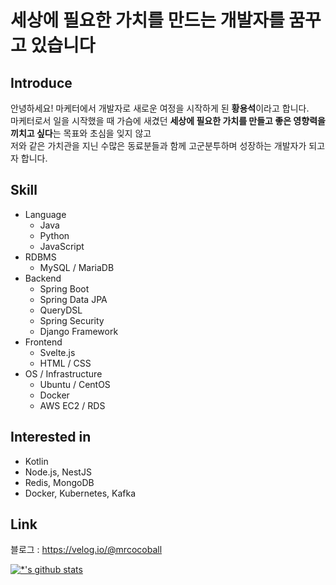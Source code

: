 # 세상에 필요한 가치를 만드는 개발자를 꿈꾸고 있습니다 <br>
## Introduce
안녕하세요! 마케터에서 개발자로 새로운 여정을 시작하게 된 **황용석**이라고 합니다. <br>
마케터로서 일을 시작했을 때 가슴에 새겼던 **세상에 필요한 가치를 만들고 좋은 영향력을 끼치고 싶다**는 목표와 초심을 잊지 않고 <br>
저와 같은 가치관을 지닌 수많은 동료분들과 함께 고군분투하며 성장하는 개발자가 되고자 합니다. <br>

## Skill
- Language
  - Java
  - Python
  - JavaScript
- RDBMS
  - MySQL / MariaDB
- Backend
  - Spring Boot
  - Spring Data JPA
  - QueryDSL
  - Spring Security
  - Django Framework
- Frontend
  - Svelte.js
  - HTML / CSS
- OS / Infrastructure
  - Ubuntu / CentOS
  - Docker
  - AWS EC2 / RDS

## Interested in
- Kotlin  
- Node.js, NestJS  
- Redis, MongoDB  
- Docker, Kubernetes, Kafka  

## Link
블로그 : https://velog.io/@mrcocoball

[![*'s github stats](https://github-readme-stats.vercel.app/api?username=mrcocoball)](https://github.com/mrcocoball)
